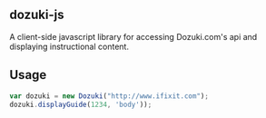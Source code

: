 ## dozuki-js

A client-side javascript library for accessing Dozuki.com's api and displaying
instructional content.

## Usage

```js
var dozuki = new Dozuki("http://www.ifixit.com");
dozuki.displayGuide(1234, 'body'));
```

